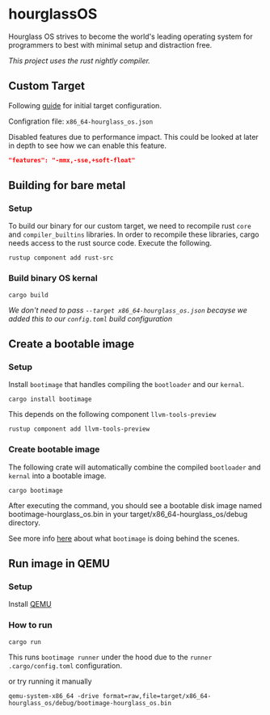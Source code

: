 # hourglassOS

Hourglass OS strives to become the world's leading operating system for programmers to best with minimal setup and distraction free.

_This project uses the rust nightly compiler._

## Custom Target

Following [guide](https://os.phil-opp.com/minimal-rust-kernel/#target-specification) for initial target configuration.

Configration file: `x86_64-hourglass_os.json`

Disabled features due to performance impact.
This could be looked at later in depth to see how we can enable this feature.

```json
"features": "-mmx,-sse,+soft-float"
```

## Building for bare metal

### Setup

To build our binary for our custom target, we need to recompile rust `core` and `compiler_builtins` libraries.
In order to recompile these libraries, cargo needs access to the rust source code. Execute the following.

```terminal
rustup component add rust-src
```

### Build binary OS kernal

```terminal
cargo build
```

_We don't need to pass `--target x86_64-hourglass_os.json` becayse we added this to our `config.toml` build configuration_

## Create a bootable image

### Setup

Install `bootimage` that handles compiling the `bootloader` and our `kernal`.

```terminal
cargo install bootimage
```

This depends on the following component `llvm-tools-preview`

```terminal
rustup component add llvm-tools-preview
```

### Create bootable image

The following crate will automatically combine the compiled `bootloader` and `kernal` into a bootable image.

```terminal
cargo bootimage
```

After executing the command, you should see a bootable disk image named bootimage-hourglass_os.bin in your target/x86_64-hourglass_os/debug directory.

See more info [here](https://os.phil-opp.com/minimal-rust-kernel/#how-does-it-work) about what `bootimage` is doing behind the scenes.

## Run image in QEMU

### Setup

Install [QEMU](https://www.qemu.org/download/#macos)

### How to run

```terminal
cargo run
```

This runs `bootimage runner` under the hood due to the `runner` `.cargo/config.toml` configuration.

or try running it manually

```terminal
qemu-system-x86_64 -drive format=raw,file=target/x86_64-hourglass_os/debug/bootimage-hourglass_os.bin
```
